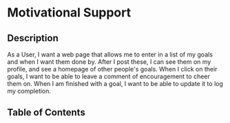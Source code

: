 # Motivational Support

## Description

As a User, I want a web page that allows me to enter in a list of my goals and when I want them done by. After I post these, I can see them on my profile, and see a homepage of other people's goals. When I click on their goals, I want to be able to leave a comment of encouragement to cheer them on. When I am finished with a goal, I want to be able to update it to log my completion.

## Table of Contents

